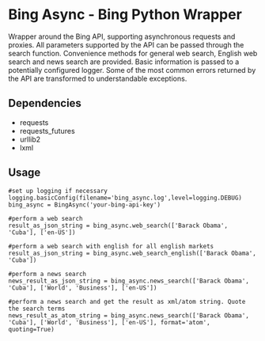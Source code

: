 # Bing Async - Bing Python Wrapper

Wrapper around the Bing API, supporting asynchronous requests and proxies. All parameters supported by the API can be passed through the search function.
Convenience methods for general web search, English web search and news search are provided. Basic information is passed to a potentially configured logger.
Some of the most common errors returned by the API are transformed to understandable exceptions.

## Dependencies
- requests
- requests_futures
- urllib2
- lxml

## Usage

    #set up logging if necessary
    logging.basicConfig(filename='bing_async.log',level=logging.DEBUG)
    bing_async = BingAsync('your-bing-api-key')
    
    #perform a web search
    result_as_json_string = bing_async.web_search(['Barack Obama', 'Cuba'], ['en-US'])
    
    #perform a web search with english for all english markets
    result_as_json_string = bing_async.web_search_english(['Barack Obama', 'Cuba'])
    
    #perform a news search 
    news_result_as_json_string = bing_async.news_search(['Barack Obama', 'Cuba'], ['World', 'Business'], ['en-US'])
    
    #perform a news search and get the result as xml/atom string. Quote the search terms
    news_result_as_atom_string = bing_async.news_search(['Barack Obama', 'Cuba'], ['World', 'Business'], ['en-US'], format='atom', quoting=True)

